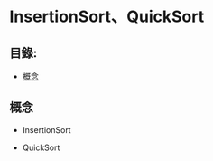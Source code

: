 InsertionSort、QuickSort
=============

目錄:
--------
* [概念](#概念)


概念
-----
* InsertionSort




* QuickSort
